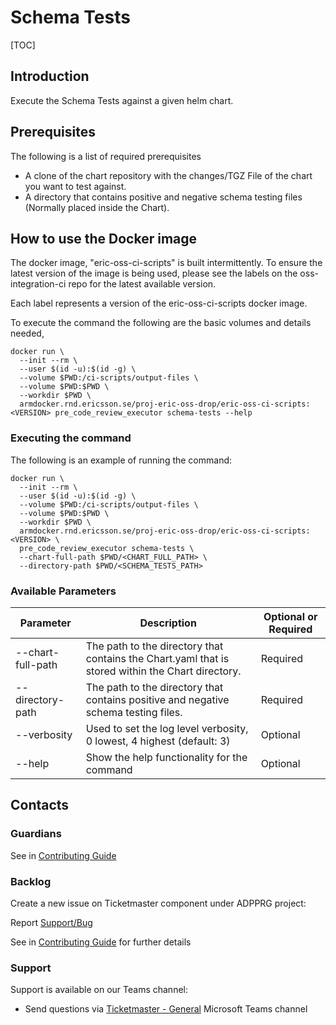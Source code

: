 # Schema Tests

[TOC]

## Introduction
Execute the Schema Tests against a given helm chart.

## Prerequisites
The following is a list of required prerequisites
- A clone of the chart repository with the changes/TGZ File of the chart you want to test against.
- A directory that contains positive and negative schema testing files (Normally placed inside the Chart).

## How to use the Docker image
The docker image, "eric-oss-ci-scripts" is built intermittently.
To ensure the latest version of the image is being used, please see the labels on the oss-integration-ci
repo for the latest available version.

Each label represents a version of the eric-oss-ci-scripts docker image.

To execute the command the following are the basic volumes and details needed,
```
docker run \
  --init --rm \
  --user $(id -u):$(id -g) \
  --volume $PWD:/ci-scripts/output-files \
  --volume $PWD:$PWD \
  --workdir $PWD \
  armdocker.rnd.ericsson.se/proj-eric-oss-drop/eric-oss-ci-scripts:<VERSION> pre_code_review_executor schema-tests --help
```

### Executing the command
The following is an example of running the command:

```
docker run \
  --init --rm \
  --user $(id -u):$(id -g) \
  --volume $PWD:/ci-scripts/output-files \
  --volume $PWD:$PWD \
  --workdir $PWD \
  armdocker.rnd.ericsson.se/proj-eric-oss-drop/eric-oss-ci-scripts:<VERSION> \
  pre_code_review_executor schema-tests \
  --chart-full-path $PWD/<CHART_FULL_PATH> \
  --directory-path $PWD/<SCHEMA_TESTS_PATH>
```

### Available Parameters
| Parameter         | Description                                                                                       | Optional or Required |
|-------------------|---------------------------------------------------------------------------------------------------|----------------------|
| --chart-full-path | The path to the directory that contains the Chart.yaml that is stored within the Chart directory. | Required             |
| --directory-path  | The path to the directory that contains positive and negative schema testing files.               | Required             |
| --verbosity       | Used to set the log level verbosity, 0 lowest, 4 highest  (default: 3)                            | Optional             |
| --help            | Show the help functionality for the command                                                       | Optional             |

## Contacts

### Guardians

See in [Contributing Guide](../../../Contribution_Guide.md)

### Backlog

Create a new issue on Ticketmaster component under ADPPRG project:

Report [Support/Bug](https://jira-oss.seli.wh.rnd.internal.ericsson.com/browse/IDUN-4091)

See in [Contributing Guide](../../../Contribution_Guide.md) for further details

### Support

Support is available on our Teams channel:

- Send questions via
  [Ticketmaster - General](https://teams.microsoft.com/l/channel/19%3a9f5ed758e3a6405daffee42e0284268b%40thread.skype/General?groupId=1483901a-b5c4-445a-b707-aa7a5d0c1b4c&tenantId=92e84ceb-fbfd-47ab-be52-080c6b87953f)
  Microsoft Teams channel
